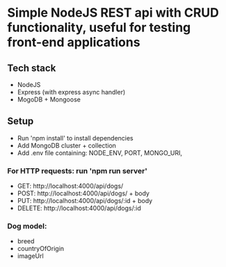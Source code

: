 # Simple NodeJS REST api with CRUD functionality, useful for testing front-end applications

## Tech stack

- NodeJS
- Express (with express async handler)
- MogoDB + Mongoose

## Setup

- Run 'npm install' to install dependencies
- Add MongoDB cluster + collection
- Add .env file containing: NODE_ENV, PORT, MONGO_URI,

### For HTTP requests: run 'npm run server'

- GET: http://localhost:4000/api/dogs/
- POST: http://localhost:4000/api/dogs/ + body
- PUT: http://localhost:4000/api/dogs/:id + body
- DELETE: http://localhost:4000/api/dogs/:id

### Dog model:

- breed
- countryOfOrigin
- imageUrl

